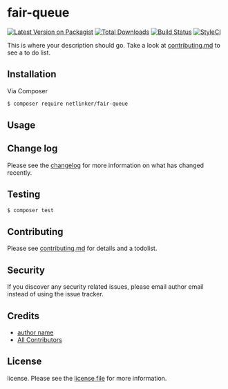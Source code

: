 # fair-queue

[![Latest Version on Packagist][ico-version]][link-packagist]
[![Total Downloads][ico-downloads]][link-downloads]
[![Build Status][ico-travis]][link-travis]
[![StyleCI][ico-styleci]][link-styleci]

This is where your description should go. Take a look at [contributing.md](contributing.md) to see a to do list.

## Installation

Via Composer

``` bash
$ composer require netlinker/fair-queue
```

## Usage

## Change log

Please see the [changelog](changelog.md) for more information on what has changed recently.

## Testing

``` bash
$ composer test
```

## Contributing

Please see [contributing.md](contributing.md) for details and a todolist.

## Security

If you discover any security related issues, please email author email instead of using the issue tracker.

## Credits

- [author name][link-author]
- [All Contributors][link-contributors]

## License

license. Please see the [license file](license.md) for more information.

[ico-version]: https://img.shields.io/packagist/v/netlinker/fair-queue.svg?style=flat-square
[ico-downloads]: https://img.shields.io/packagist/dt/netlinker/fair-queue.svg?style=flat-square
[ico-travis]: https://img.shields.io/travis/netlinker/fair-queue/master.svg?style=flat-square
[ico-styleci]: https://styleci.io/repos/12345678/shield

[link-packagist]: https://packagist.org/packages/netlinker/fair-queue
[link-downloads]: https://packagist.org/packages/netlinker/fair-queue
[link-travis]: https://travis-ci.org/netlinker/fair-queue
[link-styleci]: https://styleci.io/repos/12345678
[link-author]: https://github.com/netlinker
[link-contributors]: ../../contributors
